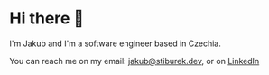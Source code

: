 # Hi there 👋
I'm Jakub and I'm a software engineer based in Czechia.

You can reach me on my email: jakub@stiburek.dev, or on [LinkedIn](https://www.linkedin.com/in/jakubstiburekdev/)
